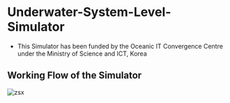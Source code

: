 # Underwater-System-Level-Simulator
- This Simulator has been funded by the Oceanic IT Convergence Centre under the Ministry of Science and ICT, Korea

 ## Working Flow of the Simulator

![zsx](https://github.com/uamughal/Underwater-Link-Level-Simulator/assets/88362643/70019dd9-a070-4853-8615-caaa63f69d00)

